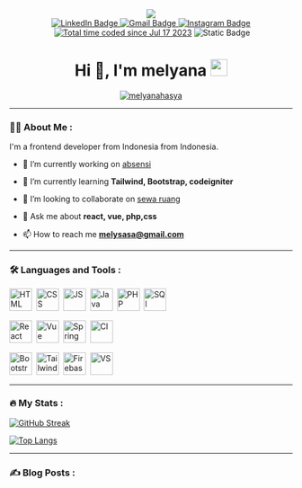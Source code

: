 <div id="header" align="center">
  <img src="https://raw.githubusercontent.com/TheDudeThatCode/TheDudeThatCode/master/Assets/Developer.gif"/>
     <div id="badges">
  <a href="https://www.linkedin.com/in/mely-sasa-97b281295/">
    <img src="https://img.shields.io/badge/LinkedIn-blue?style=for-the-badge&logo=linkedin&logoColor=white" alt="LinkedIn Badge"/>
  </a>
  <a href="mailto:melysasa@gmail.com">
    <img src="https://img.shields.io/badge/Gmail-red?style=for-the-badge&logo=gmail&logoColor=white" alt="Gmail Badge"/>
  </a>
  <a href="https://www.instagram.com/asyamdrp/"> 
    <img src="https://img.shields.io/badge/Instagram-white?style=for-the-badge&logo=instagram" alt="Instagram Badge"/>
  </a>
</div>
     <img src="https://komarev.com/ghpvc/?username=melyanahasya&style=flat-square&color=blue" alt=""/>
  <a href="https://wakatime.com/@3e92424a-54fc-4d9c-899c-3e7c3e0c046a"><img src="https://wakatime.com/badge/user/3e92424a-54fc-4d9c-899c-3e7c3e0c046a.svg" alt="Total time coded since Jul 17 2023" /></a>
  <img alt="Static Badge" src="https://img.shields.io/badge/status-chillin-gray?labelColor=red">
     <h1>
Hi 👋, I'm melyana
  <img src="https://media.giphy.com/media/hvRJCLFzcasrR4ia7z/giphy.gif" width="30px"/>
</h1>
  <p align="center"><a href="https://github.com/ryo-ma/github-profile-trophy"><img src="https://github-profile-trophy.vercel.app/?username=melyanahasya&row=1&no-frame=true&margin-w=15&theme=discord" alt="melyanahasya" /></a></p>
</div>

---

### :man_technologist: About Me :

I'm a frontend developer from Indonesia from Indonesia.

- 🔭 I’m currently working on [absensi](https://github.com/melyanahasya/absensi_php.git)

- 🌱 I’m currently learning **Tailwind, Bootstrap, codeigniter**

- 👯 I’m looking to collaborate on [sewa ruang](https://github.com/melyanahasya/absensi_php.git)

- 💬 Ask me about **react, vue, php,css**

- 📫 How to reach me **melysasa@gmail.com**

---

### :hammer_and_wrench: Languages and Tools :

<div>
  <img src="https://cdn.jsdelivr.net/gh/devicons/devicon/icons/html5/html5-original.svg" title="HTML" alt="HTML" width="40" height="40"/>&nbsp;
  <img src="https://cdn.jsdelivr.net/gh/devicons/devicon/icons/css3/css3-original.svg" title="CSS" alt="CSS" width="40" height="40"/>&nbsp;
  <img src="https://cdn.jsdelivr.net/gh/devicons/devicon/icons/javascript/javascript-original.svg" title="JS" alt="JS" width="40" height="40"/>&nbsp;
  <img src="https://cdn.jsdelivr.net/gh/devicons/devicon/icons/java/java-original.svg" title="Java" alt="Java" width="40" height="40"/>&nbsp;
  <img src="https://cdn.jsdelivr.net/gh/devicons/devicon/icons/php/php-original.svg" title="PHP" alt="PHP" width="40" height="40"/>&nbsp;
  <img src="https://cdn.jsdelivr.net/gh/devicons/devicon/icons/mysql/mysql-original.svg" title="SQL" alt="SQl" width="40" height="40"/>&nbsp;

<img src="https://cdn.jsdelivr.net/gh/devicons/devicon/icons/react/react-original.svg" title="React" alt="React" width="40" height="40"/>&nbsp;
<img src="https://cdn.jsdelivr.net/gh/devicons/devicon/icons/vuejs/vuejs-original.svg" title="Vue" alt="Vue" width="40" height="40"/>&nbsp;
<img src="https://cdn.jsdelivr.net/gh/devicons/devicon/icons/spring/spring-original.svg" title="Spring" alt="Spring" width="40" height="40"/>&nbsp;
<img src="https://cdn.jsdelivr.net/gh/devicons/devicon/icons/codeigniter/codeigniter-plain.svg" title="CI" alt="CI" width="40" height="40"/>&nbsp;

<img src="https://cdn.jsdelivr.net/gh/devicons/devicon/icons/bootstrap/bootstrap-original.svg" title="Bootstrap" alt="Bootstrap" width="40" height="40"/>&nbsp;
<img src="https://cdn.jsdelivr.net/gh/devicons/devicon@latest/icons/tailwindcss/tailwindcss-original.svg" title="Tailwind" alt="Tailwind" width="40" height="40"/>&nbsp;
<img src="https://cdn.jsdelivr.net/gh/devicons/devicon/icons/firebase/firebase-plain.svg" title="Firebase" alt="Firebase" width="40" height="40"/>&nbsp;
<img src="https://cdn.jsdelivr.net/gh/devicons/devicon/icons/vscode/vscode-original.svg" title="VS" alt="VS" width="40" height="40"/>&nbsp;


</div>

---

### :fire: My Stats :

[![GitHub Streak](http://github-readme-streak-stats.herokuapp.com?user=melyanahasya&theme=dark&background=000000)](https://git.io/streak-stats)

[![Top Langs](https://github-readme-stats.vercel.app/api/top-langs/?username=melyanahasya&layout=compact&theme=vision-friendly-dark)](https://github.com/anuraghazra/github-readme-stats)

---

### :writing_hand: Blog Posts :

